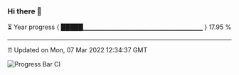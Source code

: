 ### Hi there 👋

⏳ Year progress { █████▁▁▁▁▁▁▁▁▁▁▁▁▁▁▁▁▁▁▁▁▁▁▁▁▁ } 17.95 %

---

⏰ Updated on Mon, 07 Mar 2022 12:34:37 GMT

![Progress Bar CI](https://github.com/ZhaoGui/ZhaoGui/workflows/Progress%20Bar%20CI/badge.svg)
